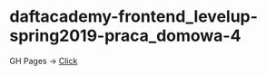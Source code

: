 # daftacademy-frontend_levelup-spring2019-praca_domowa-4

GH Pages -> [Click](https://eudorcas.github.io/daftacademy-frontend_levelup-spring2019-praca_domowa-4/)
